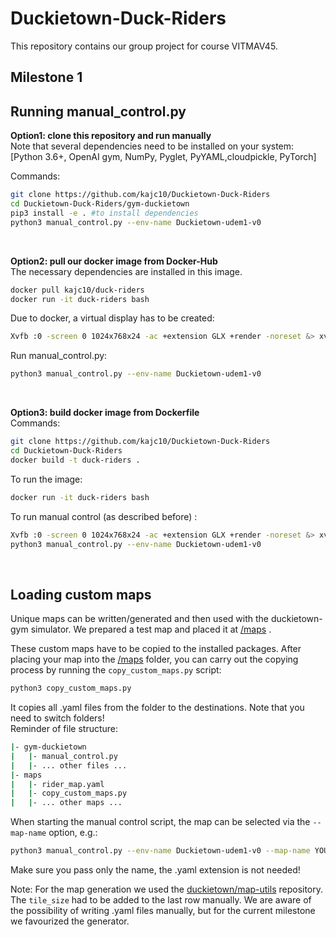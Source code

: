 # Duckietown-Duck-Riders
This repository contains our group project for course VITMAV45.

## <b>Milestone 1</b>
## Running manual_control.py

**Option1: clone this repository and run manually**
<br>Note that several dependencies need to be installed on your system:<br> [Python 3.6+, OpenAI gym, NumPy, Pyglet, PyYAML,cloudpickle, PyTorch]

Commands:
```bash
git clone https://github.com/kajc10/Duckietown-Duck-Riders
cd Duckietown-Duck-Riders/gym-duckietown
pip3 install -e . #to install dependencies
python3 manual_control.py --env-name Duckietown-udem1-v0
```
<br>

**Option2: pull our docker image from Docker-Hub**
<br>The necessary dependencies are installed in this image.
```bash
docker pull kajc10/duck-riders
docker run -it duck-riders bash
```
Due to docker, a virtual display has to be created:
```bash
Xvfb :0 -screen 0 1024x768x24 -ac +extension GLX +render -noreset &> xvfb.log & export DISPLAY=:0
```
Run manual_control.py:
```bash
python3 manual_control.py --env-name Duckietown-udem1-v0
```
<br>

**Option3: build docker image from Dockerfile**
<br>Commands:
```bash
git clone https://github.com/kajc10/Duckietown-Duck-Riders
cd Duckietown-Duck-Riders
docker build -t duck-riders .
```
To run the image:
```bash
docker run -it duck-riders bash
```
To run manual control (as described before) :
```bash
Xvfb :0 -screen 0 1024x768x24 -ac +extension GLX +render -noreset &> xvfb.log & export DISPLAY=:0
python3 manual_control.py --env-name Duckietown-udem1-v0
```
<br>

## Loading custom maps
Unique maps can be written/generated and then used with the duckietown-gym simulator.
We prepared a test map and placed it at [/maps](/maps) .

These custom maps have to be copied to the installed packages. 
After placing your map into the [/maps](/maps) folder, you can carry out the copying process by running the `copy_custom_maps.py` script:
```bash
python3 copy_custom_maps.py
```
 It copies all .yaml files from the folder to the destinations. Note that you need to switch folders! <br>Reminder of file structure:
 ```bash
|- gym-duckietown
|   |- manual_control.py
|   |- ... other files ...
|- maps
|   |- rider_map.yaml 
|   |- copy_custom_maps.py
|   |- ... other maps ...

 ```

When starting the manual control script, the map can be selected via the `--map-name` option, e.g.:
```bash
python3 manual_control.py --env-name Duckietown-udem1-v0 --map-name YOURMAPNAME
```
Make sure you pass only the name, the .yaml extension is not needed!

Note: For the map generation we used the [duckietown/map-utils](https://github.com/duckietown/map-utils) repository. The `tile_size` had to be added to the last row manually. We are aware of the possibility of writing .yaml files manually, but for the current milestone we favourized the generator.
